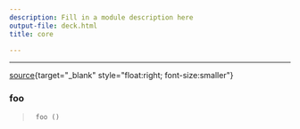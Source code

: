 ```yaml
---
description: Fill in a module description here
output-file: deck.html
title: core

---
```




<!-- WARNING: THIS FILE WAS AUTOGENERATED! DO NOT EDIT! -->

---

[source](https://github.com/aadegunloye/nbdev_cards/blob/main/nbdev_cards/core.py#L9){target="_blank" style="float:right; font-size:smaller"}

### foo

>      foo ()


